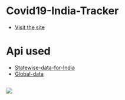 # Covid19-India-Tracker
* [Visit the site](http://covidindiaa.pythonanywhere.com/)

# Api used
* [Statewise-data-for-India](https://api.covid19india.org/data.json)
* [Global-data](https://corona.lmao.ninja/v2/all)
##
![](https://github.com/prashantpandey9/Covid19-India-tracker/blob/master/tr1.png)
